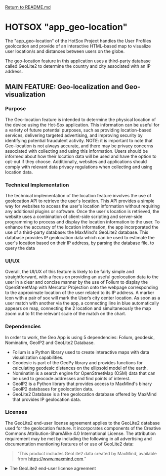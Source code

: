 [Return to README.md](../README.md)

# HOTSOX "app_geo-location"

The "app_geo-location" of the HotSox Project handles the User Profiles geolocation and provide of an interactive HTML-based map to visualize user location/s and distances between users on the globe.

The geo-location feature in this application uses a third-party database called GeoLite2 to determine the country and city associated with an IP address.

## MAIN FEATURE: Geo-localization and Geo-visualization

### Purpose

The Geo-location feature is intended to determine the physical location of the device using the Hot-Sox application. This information can be useful for a variety of future potential purposes, such as providing location-based services, delivering targeted advertising, and improving security by identifying potential fraudulent activity.
NOTE: it is important to note that Geo-location is not always accurate, and there may be privacy concerns associated with collecting and using this information. Users should be informed about how their location data will be used and have the option to opt-out if they choose. Additionally, websites and applications should comply with relevant data privacy regulations when collecting and using location data.

### Technical Implementation

The technical implementation of the location feature involves the use of geolocation API to retrieve the user's location. This API provides a simple way for websites to access the user's location information without requiring any additional plugins or software.
Once the user's location is retrieved, the website uses a combination of client-side scripting and server-side programming to process and display the location information to the user.
To enhance the accuracy of the location information, the app incorporated the use of a third-party database: the MaxMind's GeoLite2 database. This database provides IP geolocation data which can be used to estimate the user's location based on their IP address, by parsing the database file, to query the data

### UI/UX

Overall, the UI/UX of this feature is likely to be fairly simple and straightforward, with a focus on providing an useful geolocation data to the user in a clear and concise manner by the use of Folium to display the OpenStreetMap with Mercator Projection onto the webpage corresponding to the approximate location of the user related to its IP address. A marker icon with a pair of sox will mark the User’s city center location.
As soon as a user match with another via the app, a connecting line in blue automatically appears on map, connecting the 2 location and simultaneously the map zoom out to fit the relevant scale of the match on the chart.

### Dependencies

In order to work, the Geo App is using 5 dependencies: Folium, geodesic, Nominatim, GeoIP2 and GeoLite2 Database.

- Folium is a Python library used to create interactive maps with data visualization capabilities.
- Geodesic is part of the GeoPy library and provides functions for calculating geodesic distances on the ellipsoid model of the earth.
- Nominatim is a search engine for OpenStreetMap (OSM) data that can be used to geocode addresses and find points of interest.
- GeoIP2 is a Python library that provides access to MaxMind's binary GeoIP2 databases for geolocation data.
- GeoLite2 Database is a free geolocation database offered by MaxMind that provides IP geolocation data.

### Licenses

The GeoLite2 end-user license agreement applies to the GeoLite2 database used for the geolocation feature. It incorporates components of the Creative Commons Attribution-ShareAlike 4.0 International License. The attribution requirement may be met by including the following in all advertising and documentation mentioning features of or use of GeoLite2 data:

> “This product includes GeoLite2 data created by MaxMind, available from
> <a href="https://www.maxmind.com">https://www.maxmind.com</a>.”

<details>
    <summary> The GeoLite2 end-user license agreement </summary>
    This product includes GeoLite2 data created by MaxMind, available from: <a href="https://www.maxmind.com">https://www.maxmind.com</a>.
</details>
